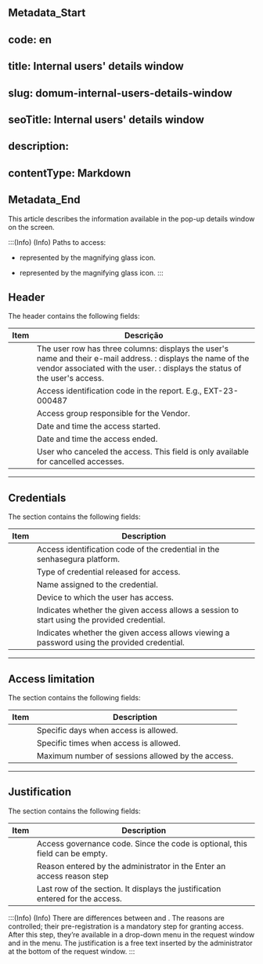 ## Metadata_Start 
## code: en
## title: Internal users' details window 
## slug: domum-internal-users-details-window 
## seoTitle: Internal users' details window 
## description:  
## contentType: Markdown 
## Metadata_End

This article describes the information available in the pop-up details window on the  screen.

:::(Info) (Info)
Paths to access:

*  represented by the magnifying glass icon.

*  represented by the magnifying glass icon.
:::

## Header
The header contains the following fields:

| Item | Descrição |
| --- | --- |
|  | The user row has three columns:  displays the user's name and their e-mail address. : displays the name of the vendor associated with the user. : displays the status of the user's access.|
|  | Access identification code in the report. E.g., EXT-23-000487 |
|  | Access group responsible for the Vendor. |
|  | Date and time the access started. |
|  | Date and time the access ended. |
|  | User who canceled the access. This field is only available for cancelled accesses. |

---
## Credentials 
The section contains the following fields:


| Item | Description |
| --- | --- |
|  | Access identification code of the credential in the senhasegura platform. |
|  | Type of credential released for access. |
|  | Name assigned to the credential. |
|  | Device to which the user has access. |
|  | Indicates whether the given access allows a session to start using the provided credential. |
|  | Indicates whether the given access allows viewing a password using the provided credential. |

---
## Access limitation 
The section contains the following fields:


| Item | Description |
| --- | --- |
|  | Specific days when access is allowed. |
|  | Specific times when access is allowed. |
|  | Maximum number of sessions allowed by the access. |

---

## Justification 
The section contains the following fields:


| Item | Description |
| --- | --- |
|  | Access governance code. Since the code is optional, this field can be empty. |
|  | Reason entered by the administrator in the Enter an access reason step |
|  | Last row of the section. It displays the justification entered for the access. |

:::(Info) (Info)
There are differences between  and . The reasons are controlled; their pre-registration is a mandatory step for granting access. After this step, they’re available in a drop-down menu in the request window and in the  menu. The justification is a free text inserted by the administrator at the bottom of the request window.
:::




